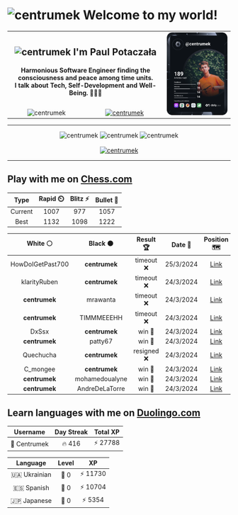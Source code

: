 <h1>
  <img
    src="https://emojis.slackmojis.com/emojis/images/1531849430/4246/blob-sunglasses.gif"
    width="30"
    alt="centrumek"
  />
  Welcome to my world!
</h1>

<table>
  <tbody>
    <tr>
      <td align="center" width="70%" colspan="2">
        <h2>
          <img
            src="https://raw.githubusercontent.com/MartinHeinz/MartinHeinz/master/wave.gif"
            width="30px"
            alt="centrumek"
          />
          I'm Paul Potaczała
        </h2>
        <h4>
          Harmonious Software Engineer finding the consciousness and peace among time units.
          <br/>
          I talk about Tech, Self-Development and Well-Being. 🌿🧘🚀
        </h4>
      </td>
      <td width="30%" rowspan="2">
        <a href="https://app.daily.dev/centrumek">
          <img
            src="./devcard.svg"
            alt="centrumek"
          />
        </a>
      </td>
    </tr>
    <tr align="center">
      <td>
        <img
          src="https://komarev.com/ghpvc/?username=centrumek&label=visitors&color=0e75b6&style=flat"
          alt="centrumek"
        >
      </td>
      <td>
        <a href="https://stackoverflow.com/users/14496012/centrumek">
          <img
            src="https://stackoverflow.com/users/flair/14496012.png?theme=dark"
            alt="centrumek"
          >
        </a>
      </td>
    </tr>
  </tbody>
</table>

---
<div align="center">
  <img 
    src="https://github-readme-stats.vercel.app/api?username=centrumek&show_icons=true&count_private=true&theme=dark&hide_border=true&hide=issues,contribs&bg_color=00000000"
    alt="centrumek"
  />
  <img
    src="https://github-readme-stats.vercel.app/api/top-langs/?username=centrumek&layout=compact&hide_border=true&theme=dark&bg_color=00000000&langs_count=6&exclude_repo=air-statistic-app"
    alt="centrumek"
  />
  <img 
    src="https://github-readme-streak-stats.herokuapp.com?user=centrumek&theme=dark&hide_border=true&background=FFFFFF00"
    alt="centrumek"
  />
  <br/>
  <br/>
  <a href="https://www.buymeacoffee.com/centrumek">
    <img
      src="https://cdn.buymeacoffee.com/buttons/v2/default-orange.png"
      height="50"
      width="210"
      alt="centrumek"
    />
  </a>
</div>

---

## Play with me on [Chess.com](https://www.chess.com/member/centrumek)

<div align="center">
<!--START_SECTION:chessStats-->
<!-- Automatically generated with https://github.com/Balastrong/chess-stats-action -->

| Type | Rapid ⏲️ | Blitz ⚡ | Bullet 🔫 |
|:---:|:---:|:---:|:---:|
| Current | 1007 | 977 | 1057 |
| Best | 1132 | 1098 | 1222 |

| White ⚪ | Black ⚫ | Result 🏆 | Date 📅 | Position 🗺️ | Type 🕕 |
|:---:|:---:|:---:|:---:|:---:|:---:|
| HowDoIGetPast700 | **centrumek** | timeout ❌ | 25/3/2024 | <a href="http://www.ee.unb.ca/cgi-bin/tervo/fen.pl?select=3k4/KP6/8/8/8/p7/P7/7q b - -">Link</a> | Bullet |
| klarityRuben | **centrumek** | timeout ❌ | 24/3/2024 | <a href="http://www.ee.unb.ca/cgi-bin/tervo/fen.pl?select=6k1/8/7p/4pK2/2PpP3/2p2P2/3rQ3/4R3 b - -">Link</a> | Bullet |
| **centrumek** | mrawanta | timeout ❌ | 24/3/2024 | <a href="http://www.ee.unb.ca/cgi-bin/tervo/fen.pl?select=6r1/4k2p/1p5p/1Bb5/5pK1/8/7P/3R3R w - -">Link</a> | Bullet |
| **centrumek** | TIMMMEEEHH | timeout ❌ | 24/3/2024 | <a href="http://www.ee.unb.ca/cgi-bin/tervo/fen.pl?select=8/8/7p/P2B4/2P5/6pk/3Q4/4K3 w - -">Link</a> | Bullet |
| DxSsx | **centrumek** | win 🥇 | 24/3/2024 | <a href="http://www.ee.unb.ca/cgi-bin/tervo/fen.pl?select=1k1r2nr/1pp5/3b3p/1N1Pp3/8/4Qp2/P2B1PqP/1R2R2K w - -">Link</a> | Bullet |
| **centrumek** | patty67 | win 🥇 | 24/3/2024 | <a href="http://www.ee.unb.ca/cgi-bin/tervo/fen.pl?select=4r1k1/2qr3p/1p2p1pR/pP1p2P1/P1pPnP2/B1P1P3/8/2K1Q2R b - -">Link</a> | Bullet |
| Quechucha | **centrumek** | resigned ❌ | 24/3/2024 | <a href="http://www.ee.unb.ca/cgi-bin/tervo/fen.pl?select=r3r1k1/2p2p1p/p7/6Q1/3R4/1PP5/5PPP/5RK1 b - -">Link</a> | Bullet |
| C_mongee | **centrumek** | win 🥇 | 24/3/2024 | <a href="http://www.ee.unb.ca/cgi-bin/tervo/fen.pl?select=1r1n4/p6p/1p4R1/1P2p1p1/8/5BPk/7q/5RK1 w - -">Link</a> | Bullet |
| **centrumek** | mohamedoualyne | win 🥇 | 24/3/2024 | <a href="http://www.ee.unb.ca/cgi-bin/tervo/fen.pl?select=r3k2r/pb1p1ppp/1p2p3/3nP3/2B5/2P5/P1Q2PPP/qN3RK1 b kq -">Link</a> | Bullet |
| **centrumek** | AndreDeLaTorre | win 🥇 | 24/3/2024 | <a href="http://www.ee.unb.ca/cgi-bin/tervo/fen.pl?select=3r2k1/5pQ1/5Pp1/2p1p1P1/P1Pp4/3P4/3N4/6K1 b - -">Link</a> | Bullet |

<!--END_SECTION:chessStats-->
</div>

## Learn languages with me on [Duolingo.com](https://www.duolingo.com/profile/Centrumek)

<div align="center">
<!--START_SECTION:duolingoStats-->
<!-- Automatically generated with https://github.com/centrumek/duolingo-readme-stats-->

| Username | Day Streak | Total XP |
|:---:|:---:|:---:|
| 👤 Centrumek | 🔥 416 | ⚡ 27788 |

| Language | Level | XP |
|:---:|:---:|:---:|
| 🇺🇦 Ukrainian | 👑 0 | ⚡ 11730 |
| 🇪🇸 Spanish | 👑 0 | ⚡ 10704 |
| 🇯🇵 Japanese | 👑 0 | ⚡ 5354 |

<!--END_SECTION:duolingoStats-->
</div>
<!--
**centrumek/centrumek** is a ✨ _special_ ✨ repository because its `README.md` (this file) appears on your GitHub profile.

Here are some ideas to get you started:

- 🔭 I’m currently working on ...
- 🌱 I’m currently learning ...
- 👯 I’m looking to collaborate on ...
- 🤔 I’m looking for help with ...
- 💬 Ask me about ...
- 📫 How to reach me: ...
- 😄 Pronouns: ...
- ⚡ Fun fact: ...
-->
